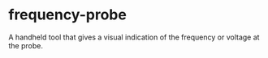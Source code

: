 # frequency-probe
A handheld tool that gives a visual indication of the frequency or voltage at the probe.
